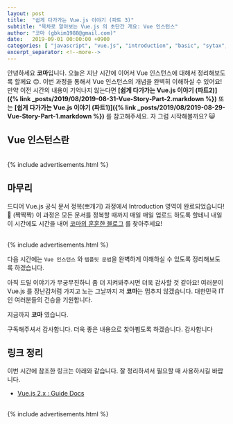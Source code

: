 ```yaml
---
layout: post
title:  "쉽게 다가가는 Vue.js 이야기 (파트 3)"
subtitle: "목차로 알아보는 Vue.js 의 초단간 개요: Vue 인스턴스"
author: "코마 (gbkim1988@gmail.com)"
date:   2019-09-01 00:00:00 +0900
categories: [ "javascript", "vue.js", "introduction", "basic", "sytax", "10m"]
excerpt_separator: <!--more-->
---
```


안녕하세요 **코마**입니다. 오늘은 지난 시간에 이어서 Vue 인스턴스에 대해서 정리해보도록 할께요 😊. 이번 과정을 통해서 Vue 인스턴스의 개념을 완벽히 이해하실 수 있어요! 만약 이전 시간의 내용이 기억나지 않는다면 **[쉽게 다가가는 Vue.js 이야기 (파트2)]({% link _posts/2019/08/2019-08-31-Vue-Story-Part-2.markdown %})** 또는 **[쉽게 다가가는 Vue.js 이야기 (파트1)]({% link _posts/2019/08/2019-08-29-Vue-Story-Part-1.markdown %})** 를 참고해주세요. 자 그럼 시작해볼까요? 😺

<!--more-->

## Vue 인스턴스란



<br>
{% include advertisements.html %}
<br>


## 마무리

드디어 Vue.js 공식 문서 정복(뽀개기) 과정에서 Introduction 영역이 완료되었습니다! 👏 (짝짝짝) 이 과정은 모든 문서를 정복할 때까지 매일 매일 업로드 하도록 할테니 내일 이 시간에도 시간을 내어 [코마의 훈훈한 블로그](https://code-machina.github.io) 를 찾아주세요!

<br>
{% include advertisements.html %}
<br>

다음 시간에는 `Vue 인스턴스` 와 `템플릿 문법`을 완벽하게 이해하실 수 있도록 정리해보도록 하겠습니다.

아직 드릴 이야기가 무궁무진하니 좀 더 지켜봐주시면 더욱 감사할 것 같아요! 여러분이 Vue.js 를 장난감처럼 가지고 노는 그날까지 저 **코마**는 멈추지 않겠습니다. 대한민국 IT인 여러분들의 건승을 기원합니다.

지금까지 **코마** 였습니다.

구독해주셔서 감사합니다. 더욱 좋은 내용으로 찾아뵙도록 하겠습니다. 감사합니다

## 링크 정리

이번 시간에 참조한 링크는 아래와 같습니다. 잘 정리하셔서 필요할 때 사용하시길 바랍니다.

- [Vue.js 2.x : Guide Docs](https://vuejs.org/v2/guide/index.html)

<br>
{% include advertisements.html %}
<br>
